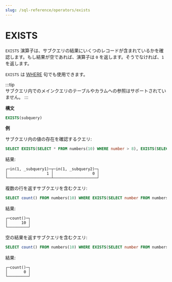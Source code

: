 ```yaml
---
slug: /sql-reference/operators/exists
---
```

# EXISTS

`EXISTS` 演算子は、サブクエリの結果にいくつのレコードが含まれているかを確認します。もし結果が空であれば、演算子は `0` を返します。そうでなければ、`1` を返します。

`EXISTS` は [WHERE](../../sql-reference/statements/select/where.md) 句でも使用できます。

:::tip    
サブクエリ内でのメインクエリのテーブルやカラムへの参照はサポートされていません。
:::

**構文**

``` sql
EXISTS(subquery)
```

**例**

サブクエリ内の値の存在を確認するクエリ:

``` sql
SELECT EXISTS(SELECT * FROM numbers(10) WHERE number > 8), EXISTS(SELECT * FROM numbers(10) WHERE number > 11)
```

結果:

``` text
┌─in(1, _subquery1)─┬─in(1, _subquery2)─┐
│                 1 │                 0 │
└───────────────────┴───────────────────┘
```

複数の行を返すサブクエリを含むクエリ:

``` sql
SELECT count() FROM numbers(10) WHERE EXISTS(SELECT number FROM numbers(10) WHERE number > 8);
```

結果:

``` text
┌─count()─┐
│      10 │
└─────────┘
```

空の結果を返すサブクエリを含むクエリ:

``` sql
SELECT count() FROM numbers(10) WHERE EXISTS(SELECT number FROM numbers(10) WHERE number > 11);
```

結果:

``` text
┌─count()─┐
│       0 │
└─────────┘
```

